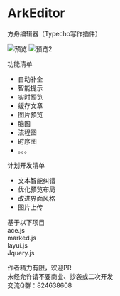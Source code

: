 # ArkEditor
方舟编辑器（Typecho写作插件）  

![预览](https://es.ip3x.com/ArkEditor/ArkEditor01.jpg)
![预览2](https://es.ip3x.com/ArkEditor/ArkEditor02.jpg)

功能清单

- 自动补全  
- 智能提示  
- 实时预览
- 缓存文章
- 图片预览
- 脑图
- 流程图
- 时序图
- 。。。

计划开发清单

- 文本智能纠错
- 优化预览布局
- 改进界面风格
- 图片上传
  
基于以下项目    
ace.js  
marked.js  
layui.js  
Jquery.js  

作者精力有限，欢迎PR  
未经允许请不要商业、抄袭或二次开发  
交流Q群：824638608

